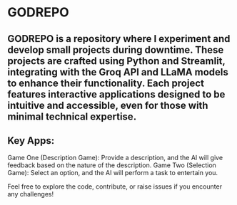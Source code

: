 # GODREPO
## GODREPO is a repository where I experiment and develop small projects during downtime. These projects are crafted using Python and Streamlit, integrating with the Groq API and LLaMA models to enhance their functionality. Each project features interactive applications designed to be intuitive and accessible, even for those with minimal technical expertise.

## Key Apps:
Game One (Description Game): Provide a description, and the AI will give feedback based on the nature of the description.
Game Two (Selection Game): Select an option, and the AI will perform a task to entertain you.

Feel free to explore the code, contribute, or raise issues if you encounter any challenges!
